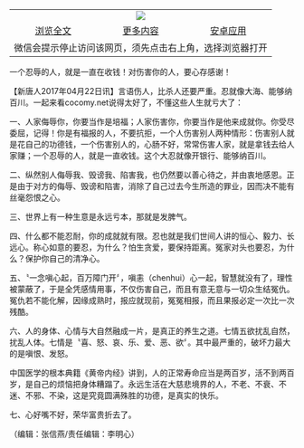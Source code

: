 

<table>
  <tr>
    <td align="center" colspan="3">
      <a href="https://github.com/ogate/ogate/blob/master/README.md"><img src="https://cloud.githubusercontent.com/assets/11880933/13434984/f430fae2-e012-11e5-814f-c2df1e82b247.jpg"/></a>
    </td>
  </tr>
  <tr>
    <td align="center">
      <a href="https://s3.ap-south-1.amazonaws.com/ogatem/oGate.htm?c818580&from=oNote">浏览全文</a>
    </td>
    <td align="center">
      <a href="https://s3.ap-south-1.amazonaws.com/ogatem/oGate.htm?from=oNote">更多内容</a>
    </td>
    <td align="center">
      <a href="https://raw.githubusercontent.com/ogate/up/master/ogate.apk">安卓应用</a>
    </td>
  </tr>
  <tr>
    <td align="center" colspan="3">
      微信会提示停止访问该网页，须先点击右上角，选择浏览器打开
    </td>
  </tr>
</table>    



一个忍辱的人，就是一直在收钱！对伤害你的人，要心存感谢！








【新唐人2017年04月22日讯】言语伤人，比杀人还要严重。忍就像大海、能够纳百川。一起来看cocomy.net说得太好了，不懂这些人生就亏大了：











一、人家侮辱你，你要当作是培福；人家伤害你，你要当作是他来成就你。你受尽委屈，记得！你是有福报的人，不要抗拒，一个人伤害别人两种情形：伤害别人就是花自己的功德钱，一个伤害别人的，心肠不好，常常伤害人家，就是拿钱去给人家赚；一个忍辱的人，就是一直收钱。这个大忍就像开银行、能够纳百川。



二、纵然别人侮辱我、毁谤我、陷害我，也仍然要以善心待之，并由衷地感恩。正是由于对方的侮辱、毁谤和陷害，消除了自己过去今生所造的罪业，因而决不能有丝毫怨恨之心。



三、世界上有一种生意是永远亏本，那就是发脾气。



四、什么都不能忍耐，你的成就就有限。忍也就是我们世间人讲的恒心、毅力、长远心。称心如意的要忍，为什么？怕生贪爱，要保持距离。冤家对头也要忍，为什么？保护你自己的清净心。



五、〝一念嗔心起，百万障门开〞，嗔恚（chenhui）心一起，智慧就没有了，理性被蒙蔽了，于是全凭感情用事，不仅伤害自己，而且有意无意与一切众生结冤仇。冤仇若不能化解，因缘成熟时，报应就现前，冤冤相报，而且果报必定一次比一次残酷。



六、人的身体、心情与大自然融成一片，是真正的养生之道。七情五欲扰乱自然，扰乱人体。七情是〝喜、怒、哀、乐、爱、恶、欲〞。其中最严重的，破坏力最大的是嗔恨、发怒。



中国医学的根本典籍《黄帝内经》讲到，人的正常寿命应当是两百岁，活不到两百岁，是自己的烦恼把身体糟蹋了。永远生活在大慈悲境界的人，不老、不衰、不迷、不邪、不染，这是究竟圆满殊胜的功德，是真实的快乐。

 

七、心好嘴不好，荣华富贵折去了。



（编辑：张信燕/责任编辑：李明心）






